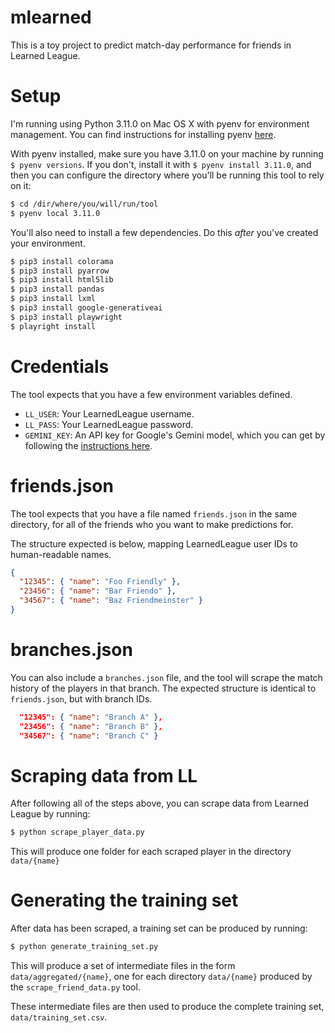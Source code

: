 # mlearned

This is a toy project to predict match-day performance for friends in Learned League.

# Setup

I'm running using Python 3.11.0 on Mac OS X with pyenv for environment management.
You can find instructions for installing pyenv [here](https://github.com/pyenv/pyenv).

With pyenv installed, make sure you have 3.11.0 on your machine by running `$ pyenv versions`.
If you don't, install it with `$ pyenv install 3.11.0`, and then you can configure the directory
where you'll be running this tool to rely on it:

```zsh
$ cd /dir/where/you/will/run/tool
$ pyenv local 3.11.0
```

You'll also need to install a few dependencies. Do this _after_ you've created your environment.

```zsh
$ pip3 install colorama
$ pip3 install pyarrow
$ pip3 install html5lib
$ pip3 install pandas
$ pip3 install lxml
$ pip3 install google-generativeai
$ pip3 install playwright
$ playright install
```

# Credentials

The tool expects that you have a few environment variables defined.

- `LL_USER`: Your LearnedLeague username.
- `LL_PASS`: Your LearnedLeague password.
- `GEMINI_KEY`: An API key for Google's Gemini model, which you can get by following the [instructions here](https://ai.google.dev/tutorials/setup).

# friends.json

The tool expects that you have a file named `friends.json` in the same directory, for all of the friends who you want to make predictions for.

The structure expected is below, mapping LearnedLeague user IDs to human-readable names.

```json
{
  "12345": { "name": "Foo Friendly" },
  "23456": { "name": "Bar Friendo" },
  "34567": { "name": "Baz Friendmeinster" }
}
```

# branches.json

You can also include a `branches.json` file, and the tool will scrape the match history of the players in
that branch. The expected structure is identical to `friends.json`, but with branch IDs.

```json
  "12345": { "name": "Branch A" },
  "23456": { "name": "Branch B" },
  "34567": { "name": "Branch C" }
```

# Scraping data from LL

After following all of the steps above, you can scrape data from Learned League by running:

```zsh
$ python scrape_player_data.py
```

This will produce one folder for each scraped player in the directory `data/{name}`

# Generating the training set

After data has been scraped, a training set can be produced by running:

```zsh
$ python generate_training_set.py
```

This will produce a set of intermediate files in the form `data/aggregated/{name}`, one
for each directory `data/{name}` produced by the `scrape_friend_data.py` tool.

These intermediate files are then used to produce the complete training set, `data/training_set.csv`.

